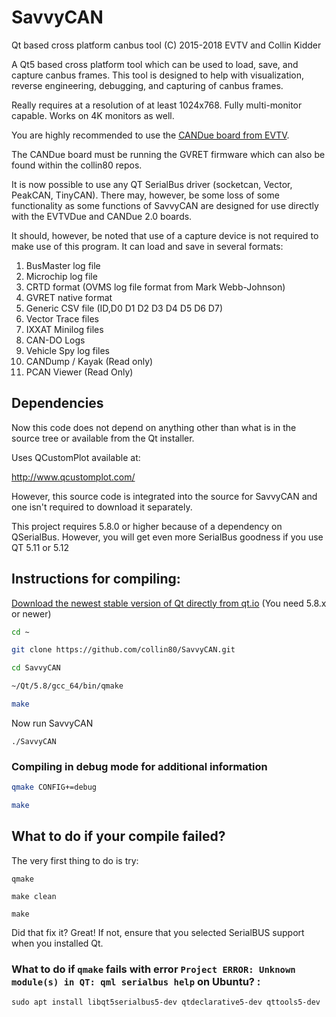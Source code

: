 # SavvyCAN
Qt based cross platform canbus tool 
(C) 2015-2018 EVTV and Collin Kidder

A Qt5 based cross platform tool which can be used to load, save, and capture canbus frames.
This tool is designed to help with visualization, reverse engineering, debugging, and
capturing of canbus frames.

Really requires at a resolution of at least 1024x768. Fully multi-monitor capable. Works on 4K monitors as well.

You are highly recommended to use the 
[CANDue board from EVTV](http://store.evtv.me/proddetail.php?prod=ArduinoDueCANBUS&cat=23).

The CANDue board must be running the GVRET firmware which can also be found
within the collin80 repos.

It is now possible to use any QT SerialBus driver (socketcan, Vector, PeakCAN, TinyCAN).
There may, however, be some loss of some functionality as
some functions of SavvyCAN are designed for use directly with the
EVTVDue and CANDue 2.0 boards.

It should, however, be noted that use of a capture device is not required to make use
of this program. It can load and save in several formats:

1. BusMaster log file
2. Microchip log file
3. CRTD format (OVMS log file format from Mark Webb-Johnson)
4. GVRET native format
5. Generic CSV file (ID,D0 D1 D2 D3 D4 D5 D6 D7)
6. Vector Trace files
7. IXXAT Minilog files
8. CAN-DO Logs
9. Vehicle Spy log files
10. CANDump / Kayak (Read only)
11. PCAN Viewer (Read Only)

## Dependencies

Now this code does not depend on anything other than what is in the source tree or available
from the Qt installer.

Uses QCustomPlot available at:

http://www.qcustomplot.com/ 

However, this source code is integrated into the source for SavvyCAN and one isn't required 
to download it separately.

This project requires 5.8.0 or higher because of a dependency on QSerialBus. However, you will get
even more SerialBus goodness if you use QT 5.11 or 5.12

## Instructions for compiling:

[Download the newest stable version of Qt directly from qt.io](https://www.qt.io/download/) (You need 5.8.x or newer)

```sh
cd ~

git clone https://github.com/collin80/SavvyCAN.git

cd SavvyCAN

~/Qt/5.8/gcc_64/bin/qmake

make
```

Now run SavvyCAN

```
./SavvyCAN
```

### Compiling in debug mode for additional information

```sh
qmake CONFIG+=debug

make
```

## What to do if your compile failed?

The very first thing to do is try:

```
qmake

make clean

make
```

Did that fix it? Great! If not, ensure that you selected SerialBUS support
when you installed Qt.

### What to do if `qmake` fails with error `Project ERROR: Unknown module(s) in QT: qml serialbus help` on Ubuntu? :

`sudo apt install libqt5serialbus5-dev qtdeclarative5-dev qttools5-dev`

